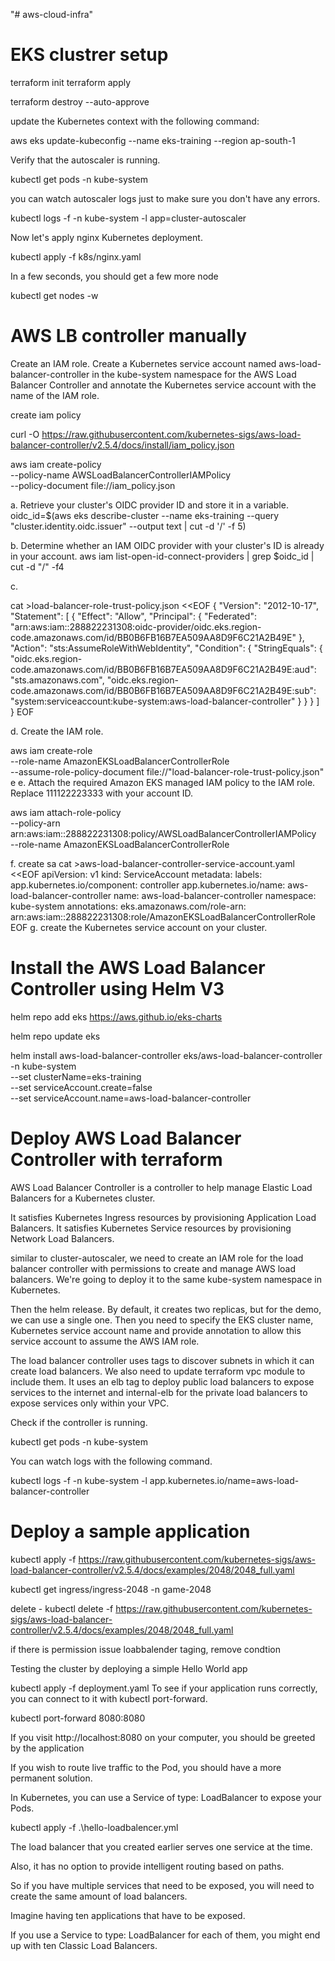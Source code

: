 "# aws-cloud-infra" 
# EKS clustrer setup
terraform init
terraform apply


terraform destroy --auto-approve


 update the Kubernetes context with the following command:

aws eks update-kubeconfig --name eks-training --region ap-south-1

Verify that the autoscaler is running.

kubectl get pods -n kube-system


you can watch autoscaler logs just to make sure you don't have any errors.

kubectl logs -f -n kube-system -l app=cluster-autoscaler

Now let's apply nginx Kubernetes deployment.

kubectl apply -f k8s/nginx.yaml

In a few seconds, you should get a few more node

kubectl get nodes -w

# AWS LB controller  manually 
Create an IAM role. Create a Kubernetes service account named aws-load-balancer-controller in the kube-system namespace for the AWS Load Balancer Controller and annotate the Kubernetes service account with the name of the IAM role.

create iam policy

curl -O https://raw.githubusercontent.com/kubernetes-sigs/aws-load-balancer-controller/v2.5.4/docs/install/iam_policy.json

aws iam create-policy \
    --policy-name AWSLoadBalancerControllerIAMPolicy \
    --policy-document file://iam_policy.json

a. Retrieve your cluster's OIDC provider ID and store it in a variable.
oidc_id=$(aws eks describe-cluster --name eks-training --query "cluster.identity.oidc.issuer" --output text | cut -d '/' -f 5)

b. Determine whether an IAM OIDC provider with your cluster's ID is already in your account.
aws iam list-open-id-connect-providers | grep $oidc_id | cut -d "/" -f4

c.
 
  cat >load-balancer-role-trust-policy.json <<EOF
{
    "Version": "2012-10-17",
    "Statement": [
        {
            "Effect": "Allow",
            "Principal": {
                "Federated": "arn:aws:iam::288822231308:oidc-provider/oidc.eks.region-code.amazonaws.com/id/BB0B6FB16B7EA509AA8D9F6C21A2B49E"
            },
            "Action": "sts:AssumeRoleWithWebIdentity",
            "Condition": {
                "StringEquals": {
                    "oidc.eks.region-code.amazonaws.com/id/BB0B6FB16B7EA509AA8D9F6C21A2B49E:aud": "sts.amazonaws.com",
                    "oidc.eks.region-code.amazonaws.com/id/BB0B6FB16B7EA509AA8D9F6C21A2B49E:sub": "system:serviceaccount:kube-system:aws-load-balancer-controller"
                }
            }
        }
    ]
}
EOF

d. Create the IAM role.

aws iam create-role \
  --role-name AmazonEKSLoadBalancerControllerRole \
  --assume-role-policy-document file://"load-balancer-role-trust-policy.json"
e
e. Attach the required Amazon EKS managed IAM policy to the IAM role. Replace 111122223333 with your account ID.

aws iam attach-role-policy \
  --policy-arn arn:aws:iam::288822231308:policy/AWSLoadBalancerControllerIAMPolicy \
  --role-name AmazonEKSLoadBalancerControllerRole

f. create sa
cat >aws-load-balancer-controller-service-account.yaml <<EOF
apiVersion: v1
kind: ServiceAccount
metadata:
  labels:
    app.kubernetes.io/component: controller
    app.kubernetes.io/name: aws-load-balancer-controller
  name: aws-load-balancer-controller
  namespace: kube-system
  annotations:
    eks.amazonaws.com/role-arn: arn:aws:iam::288822231308:role/AmazonEKSLoadBalancerControllerRole
EOF
g. create the Kubernetes service account on your cluster. 

# Install the AWS Load Balancer Controller using Helm V3 

helm repo add eks https://aws.github.io/eks-charts

helm repo update eks

helm install aws-load-balancer-controller eks/aws-load-balancer-controller \
  -n kube-system \
  --set clusterName=eks-training \
  --set serviceAccount.create=false \
  --set serviceAccount.name=aws-load-balancer-controller 


# Deploy AWS Load Balancer Controller with terraform
AWS Load Balancer Controller is a controller to help manage Elastic Load Balancers for a Kubernetes cluster.

It satisfies Kubernetes Ingress resources by provisioning Application Load Balancers.
It satisfies Kubernetes Service resources by provisioning Network Load Balancers.

similar to cluster-autoscaler, we need to create an IAM role for the load balancer controller with permissions to create and manage AWS load balancers. We're going to deploy it to the same kube-system namespace in Kubernetes.

Then the helm release. By default, it creates two replicas, but for the demo, we can use a single one. Then you need to specify the EKS cluster name, Kubernetes service account name and provide annotation to allow this service account to assume the AWS IAM role.

The load balancer controller uses tags to discover subnets in which it can create load balancers. We also need to update terraform vpc module to include them. It uses an elb tag to deploy public load balancers to expose services to the internet and internal-elb for the private load balancers to expose services only within your VPC.

Check if the controller is running.

kubectl get pods -n kube-system

You can watch logs with the following command.

kubectl logs -f -n kube-system -l app.kubernetes.io/name=aws-load-balancer-controller


# Deploy a sample application

kubectl apply -f https://raw.githubusercontent.com/kubernetes-sigs/aws-load-balancer-controller/v2.5.4/docs/examples/2048/2048_full.yaml

kubectl get ingress/ingress-2048 -n game-2048

delete - kubectl delete -f https://raw.githubusercontent.com/kubernetes-sigs/aws-load-balancer-controller/v2.5.4/docs/examples/2048/2048_full.yaml

if there is permission issue loabbalender taging, remove condtion 

Testing the cluster by deploying a simple Hello World app

kubectl apply -f deployment.yaml
To see if your application runs correctly, you can connect to it with kubectl port-forward.

kubectl port-forward <hello-kubernetes-wfjdz> 8080:8080

If you visit http://localhost:8080 on your computer, you should be greeted by the application

If you wish to route live traffic to the Pod, you should have a more permanent solution.

In Kubernetes, you can use a Service of type: LoadBalancer to expose your Pods.

kubectl apply -f .\hello-loadbalencer.yml

The load balancer that you created earlier serves one service at the time.

Also, it has no option to provide intelligent routing based on paths.

So if you have multiple services that need to be exposed, you will need to create the same amount of load balancers.

Imagine having ten applications that have to be exposed.

If you use a Service to type: LoadBalancer for each of them, you might end up with ten Classic Load Balancers.